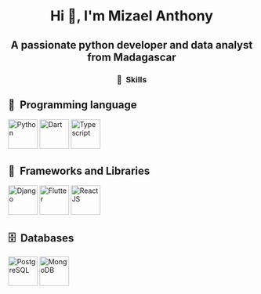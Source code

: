 <h1 align="center">Hi 👋, I'm Mizael Anthony</h1>
<h2 align="center">A passionate python developer and data analyst from Madagascar</h2>

<h3 align="center"> 💪 &nbsp;Skills</h3>

<h2> 🤖 &nbsp;Programming language</h2>
<p align="left">
<img src="https://cdn.jsdelivr.net/gh/devicons/devicon/icons/python/python-original.svg"  alt="Python" width="60" height="60"/>
<img src="https://cdn.jsdelivr.net/gh/devicons/devicon/icons/dart/dart-original.svg"  alt="Dart" width="60" height="60"/>
<img src="https://cdn.jsdelivr.net/gh/devicons/devicon/icons/typescript/typescript-original.svg"  alt="Typescript" width="60" height="60"/>
</p>

<h2> 🚀 &nbsp;Frameworks and Libraries</h2>
<p align="left">
<img src="https://cdn.jsdelivr.net/gh/devicons/devicon/icons/django/django-plain.svg" alt="Django" width="60" height="60" />
<img src="https://cdn.jsdelivr.net/gh/devicons/devicon/icons/flutter/flutter-original.svg" alt="Flutter"  width="60" height="60" />
<img src="https://cdn.jsdelivr.net/gh/devicons/devicon/icons/react/react-original.svg" alt="ReactJS" width="60" height="60" />
</p>

<h2> 🗄️ &nbsp;Databases</h2>
<p align="left">
<img src="https://cdn.jsdelivr.net/gh/devicons/devicon/icons/postgresql/postgresql-original.svg" alt="PostgreSQL"  width="60" height="60" />
<img src="https://cdn.jsdelivr.net/gh/devicons/devicon/icons/mongodb/mongodb-original.svg" alt="MongoDB"  width="60" height="60" />
</p>
